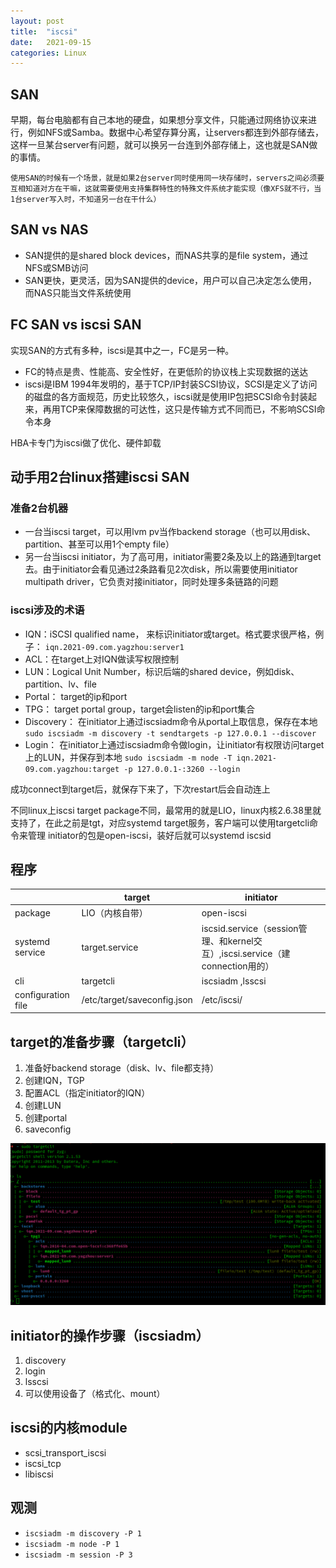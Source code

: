 ```yaml
---
layout: post
title:  "iscsi"
date:   2021-09-15
categories: Linux
---
```


## SAN

早期，每台电脑都有自己本地的硬盘，如果想分享文件，只能通过网络协议来进行，例如NFS或Samba。数据中心希望存算分离，让servers都连到外部存储去，这样一旦某台server有问题，就可以换另一台连到外部存储上，这也就是SAN做的事情。

    使用SAN的时候有一个场景，就是如果2台server同时使用同一块存储时，servers之间必须要互相知道对方在干嘛，这就需要使用支持集群特性的特殊文件系统才能实现（像XFS就不行，当1台server写入时，不知道另一台在干什么）

## SAN vs NAS

- SAN提供的是shared block devices，而NAS共享的是file system，通过NFS或SMB访问
- SAN更快，更灵活，因为SAN提供的device，用户可以自己决定怎么使用，而NAS只能当文件系统使用

## FC SAN vs iscsi SAN

实现SAN的方式有多种，iscsi是其中之一，FC是另一种。

- FC的特点是贵、性能高、安全性好，在更低阶的协议栈上实现数据的送达
- iscsi是IBM 1994年发明的，基于TCP/IP封装SCSI协议，SCSI是定义了访问的磁盘的各方面规范，历史比较悠久，iscsi就是使用IP包把SCSI命令封装起来，再用TCP来保障数据的可达性，这只是传输方式不同而已，不影响SCSI命令本身

HBA卡专门为iscsi做了优化、硬件卸载

## 动手用2台linux搭建iscsi SAN

### 准备2台机器

- 一台当iscsi target，可以用lvm pv当作backend storage（也可以用disk、partition、甚至可以用1个empty file）
- 另一台当iscsi initiator，为了高可用，initiator需要2条及以上的路通到target去。由于initiator会看见通过2条路看见2次disk，所以需要使用initiator multipath driver，它负责对接initiator，同时处理多条链路的问题

### iscsi涉及的术语

- IQN：iSCSI qualified name， 来标识initiator或target。格式要求很严格，例子： `iqn.2021-09.com.yagzhou:server1`
- ACL：在target上对IQN做读写权限控制
- LUN：Logical Unit Number，标识后端的shared device，例如disk、partition、lv、file
- Portal： target的ip和port
- TPG： target portal group，target会listen的ip和port集合
- Discovery： 在initiator上通过iscsiadm命令从portal上取信息，保存在本地  `sudo iscsiadm -m discovery -t sendtargets -p 127.0.0.1 --discover`
- Login： 在initiator上通过iscsiadm命令做login，让initiator有权限访问target上的LUN，并保存到本地 `sudo iscsiadm -m node -T iqn.2021-09.com.yagzhou:target -p 127.0.0.1-:3260 --login`

成功connect到target后，就保存下来了，下次restart后会自动连上

不同linux上iscsi target package不同，最常用的就是LIO，linux内核2.6.38里就支持了，在此之前是tgt，对应systemd target服务，客户端可以使用targetcli命令来管理
initiator的包是open-iscsi，装好后就可以systemd iscsid

## 程序

|                    | target                      | initiator                                                                       |
|--------------------|-----------------------------|---------------------------------------------------------------------------------|
| package            | LIO（内核自带）             | open-iscsi                                                                      |
| systemd service    | target.service              | iscsid.service（session管理、和kernel交互）,iscsi.service（建connection用的） |
| cli                | targetcli                   | iscsiadm ,lsscsi                                                                |
| configuration file | /etc/target/saveconfig.json | /etc/iscsi/                                                                     |

## target的准备步骤（targetcli）

1. 准备好backend storage（disk、lv、file都支持）
1. 创建IQN，TGP
1. 配置ACL（指定initiator的IQN）
1. 创建LUN
1. 创建portal
1. saveconfig

![targetcli](/img/targetcli.png)

## initiator的操作步骤（iscsiadm）

1. discovery
1. login
1. lsscsi
1. 可以使用设备了（格式化、mount）


## iscsi的内核module

- scsi\_transport_iscsi
- iscsi_tcp
- libiscsi

## 观测

- `iscsiadm -m discovery -P 1`
- `iscsiadm -m node -P 1`
- `iscsiadm -m session -P 3`
